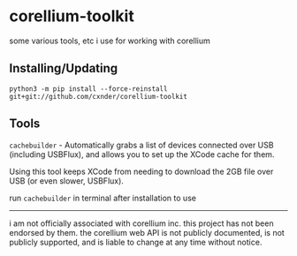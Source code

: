 # corellium-toolkit 

some various tools, etc i use for working with corellium

## Installing/Updating

`python3 -m pip install --force-reinstall git+git://github.com/cxnder/corellium-toolkit`

## Tools

`cachebuilder` - Automatically grabs a list of devices connected over USB (including USBFlux), and allows you to set up the XCode cache for them.

Using this tool keeps XCode from needing to download the 2GB file over USB (or even slower, USBFlux).

run `cachebuilder` in terminal after installation to use

---

i am not officially associated with corellium inc. this project has not been endorsed by them. the corellium web API is not
publicly documented, is not publicly supported, and is liable to change at any time without notice. 
